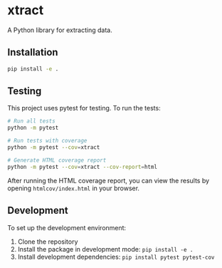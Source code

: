 # xtract

A Python library for extracting data.

## Installation

```bash
pip install -e .
```

## Testing

This project uses pytest for testing. To run the tests:

```bash
# Run all tests
python -m pytest

# Run tests with coverage
python -m pytest --cov=xtract

# Generate HTML coverage report
python -m pytest --cov=xtract --cov-report=html
```

After running the HTML coverage report, you can view the results by opening `htmlcov/index.html` in your browser.

## Development

To set up the development environment:

1. Clone the repository
2. Install the package in development mode: `pip install -e .`
3. Install development dependencies: `pip install pytest pytest-cov`
